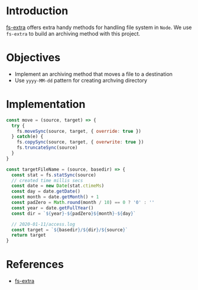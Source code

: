 # Introduction
[fs-extra](https://github.com/jprichardson/node-fs-extra) offers extra handy methods for handling file system in `Node`.
We use `fs-extra` to build an archiving method with this project.

# Objectives
- Implement an archiving method that moves a file to a destination
- Use `yyyy-MM-dd` pattern for creating archving directory

# Implementation

```js
const move = (source, target) => {
  try {
    fs.moveSync(source, target, { override: true })
  } catch(e) {
    fs.copySync(source, target, { overwrite: true })
    fs.truncateSync(source)
  }
}

const targetFileName = (source, basedir) => {
  const stat = fs.statSync(source)
  // created time millis secs
  const date = new Date(stat.ctimeMs)
  const day = date.getDate()
  const month = date.getMonth() + 1
  const padZero = Math.round(month / 10) == 0 ? '0' : ''
  const year = date.getFullYear()
  const dir = `${year}-${padZero}${month}-${day}`

  // 2020-01-11/access.log
  const target = `${basedir}/${dir}/${source}`
  return target
}
```

# References
- [fs-extra](https://github.com/jprichardson/node-fs-extra)
